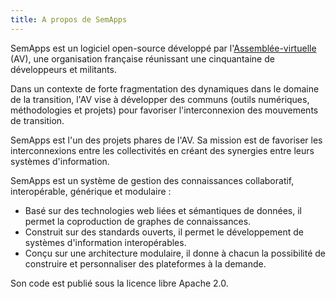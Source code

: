 ```yaml
---
title: A propos de SemApps
---
```


SemApps est un logiciel open-source développé par l'[Assemblée-virtuelle](http://virtual-assembly.org) (AV), une organisation française réunissant une cinquantaine de développeurs et militants.

Dans un contexte de forte fragmentation des dynamiques dans le domaine de la transition, l'AV vise à développer des communs (outils numériques, méthodologies et projets) pour favoriser l'interconnexion des mouvements de transition.

SemApps est l'un des projets phares de l'AV. Sa mission est de favoriser les interconnexions entre les collectivités en créant des synergies entre leurs systèmes d'information.

SemApps est un système de gestion des connaissances collaboratif, interopérable, générique et modulaire :

- Basé sur des technologies web liées et sémantiques de données, il permet la coproduction de graphes de connaissances.
- Construit sur des standards ouverts, il permet le développement de systèmes d'information interopérables.
- Conçu sur une architecture modulaire, il donne à chacun la possibilité de construire et personnaliser des plateformes à la demande.

Son code est publié sous la licence libre Apache 2.0.
